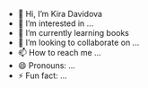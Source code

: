 - 👋 Hi, I’m Kira Davidova
- 👀 I’m interested in ...
- 🌱 I’m currently learning books
- 💞️ I’m looking to collaborate on ...
- 📫 How to reach me ...
- 😄 Pronouns: ...
- ⚡ Fun fact: ...


